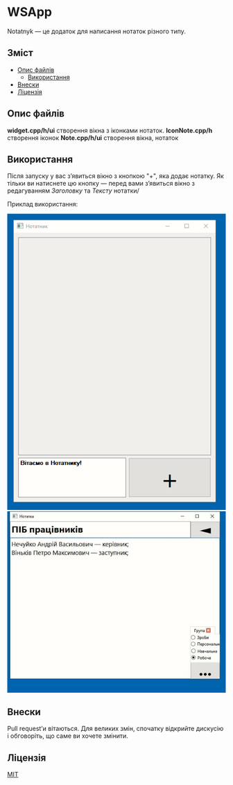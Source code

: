 # WSApp

Notatnyk — це додаток для написання нотаток різного типу.

## Зміст
- [Опис файлів](#опис-файлів)
  - [Використання](#використання)
- [Внески](#внески)
- [Ліцензія](#ліцензія)
## Опис файлів

 **widget.cpp/h/ui** створення вікна з іконками нотаток.
 **IconNote.cpp/h**  створення іконок
 **Note.cpp/h/ui**	 створення вікна, нотаток

## Використання
Після запуску у вас з’явиться вікно з кнопкою "+", яка додає нотатку.
Як тільки ви натиснете цю кнопку — перед вами з’явиться вікно з редагуванням *Заголовку* та *Тексту* нотатки/

Приклад використання:

![WSApp](img/start.png?raw=true "Головне меню")
![WSApp](img/note.png?raw=true "Нотатка")
## Внески
Pull request’и вітаються. Для великих змін, спочатку відкрийте дискусію і обговоріть, що саме ви хочете змінити.

## Ліцензія
[MIT](https://choosealicense.com/licenses/mit/)

